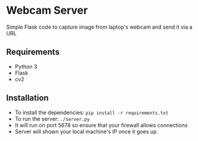# Webcam Server

Simple Flask code to capture image from laptop's webcam and send it via a URL

## Requirements

- Python 3
- Flask
- cv2

## Installation

- To install the dependencies: `pip install -r requirements.txt`
- To run the server: `./server.py`
- It will run on port 5678 so ensure that your firewall allows connections
- Server will shown your local machine's IP once it goes up

